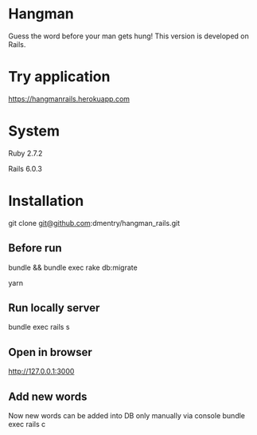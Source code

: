 # Hangman
Guess the word before your man gets hung! This version is developed on Rails.

# Try application
https://hangmanrails.herokuapp.com

# System
Ruby 2.7.2

Rails 6.0.3

# Installation
git clone git@github.com:dmentry/hangman_rails.git

## Before run
bundle && bundle exec rake db:migrate

yarn

## Run locally server
bundle exec rails s

## Open in browser
http://127.0.0.1:3000

## Add new words
Now new words can be added into DB only manually via console
bundle exec rails c
